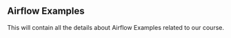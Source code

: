 ## Airflow Examples

This will contain all the details about Airflow Examples related to our course.
